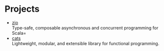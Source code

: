# Projects

- [zio](https://zio.dev/)
  <br/>Type-safe, composable asynchronous and concurrent programming for Scala=
- [cats](https://github.com/typelevel/cats)
  <br/>Lightweight, modular, and extensible library for functional programming.